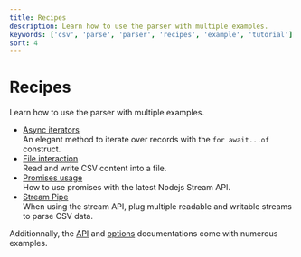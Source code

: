 ```yaml
---
title: Recipes
description: Learn how to use the parser with multiple examples.
keywords: ['csv', 'parse', 'parser', 'recipes', 'example', 'tutorial']
sort: 4
---
```


# Recipes

Learn how to use the parser with multiple examples.

* [Async iterators](/parse/recipes/async.iterator/)   
  An elegant method to iterate over records with the `for await...of` construct.
* [File interaction](/parse/recipes/file_interaction/)   
  Read and write CSV content into a file.
* [Promises usage](/parse/recipes/promises/)   
  How to use promises with the latest Nodejs Stream API.
* [Stream Pipe](/parse/recipes/stream_pipe/)   
  When using the stream API, plug multiple readable and writable streams to parse CSV data.
  
Additionnally, the [API](/parse/api/) and [options](/parse/options/) documentations come with numerous examples.
